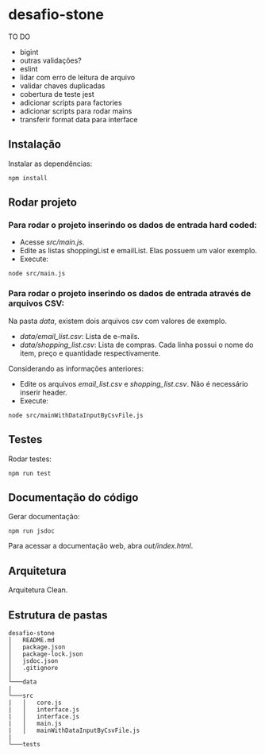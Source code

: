 # desafio-stone

TO DO

- bigint
- outras validações?
- eslint
- lidar com erro de leitura de arquivo
- validar chaves duplicadas
- cobertura de teste jest
- adicionar scripts para factories
- adicionar scripts para rodar mains
- transferir format data para interface

## Instalação

Instalar as dependências:
```
npm install
```

## Rodar projeto

### Para rodar o projeto inserindo os dados de entrada hard coded:
- Acesse _src/main.js_.
- Edite as listas shoppingList e emailList. Elas possuem um valor exemplo.
- Execute: 

```
node src/main.js
```

### Para rodar o projeto inserindo os dados de entrada através de arquivos CSV:

Na pasta _data_, existem dois arquivos csv com valores de exemplo.

- _data/email_list.csv_: Lista de e-mails.
- _data/shopping_list.csv_: Lista de compras. Cada linha possui o nome do item, preço e quantidade respectivamente.

Considerando as informações anteriores:

- Edite os arquivos _email_list.csv_ e _shopping_list.csv_. Não é necessário inserir header.
- Execute:

```
node src/mainWithDataInputByCsvFile.js
```

## Testes

Rodar testes:
```
npm run test
```

## Documentação do código

Gerar documentação:
```
npm run jsdoc
```
Para acessar a documentação web, abra _out/index.html_.

## Arquitetura

Arquitetura Clean.

## Estrutura de pastas

```
desafio-stone
│   README.md
│   package.json    
│   package-lock.json    
│   jsdoc.json    
│   .gitignore    
│
└───data
|
└───src
|   │   core.js
|   │   interface.js
|   │   interface.js
|   │   main.js
|   │   mainWithDataInputByCsvFile.js
|
└───tests
```
